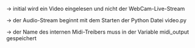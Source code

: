 
-> initial wird ein Video eingelesen und nicht der WebCam-Live-Stream

-> der Audio-Stream beginnt mit dem Starten der Python Datei video.py

-> der Name des internen Midi-Treibers muss in der Variable midi_output gespeichert